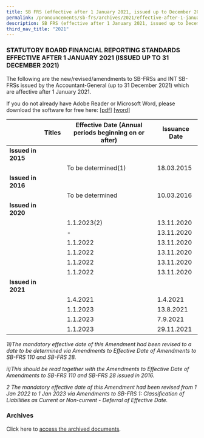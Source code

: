 ```yaml
---
title: SB FRS (effective after 1 January 2021, issued up to December 2021)
permalink: /pronouncements/sb-frs/archives/2021/effective-after-1-january-2021-issued-up-to-december-2021/
description: SB FRS (effective after 1 January 2021, issued up to December 2021)
third_nav_title: "2021"
---
```

### STATUTORY BOARD FINANCIAL REPORTING STANDARDS EFFECTIVE AFTER 1 JANUARY 2021 (ISSUED UP TO 31 DECEMBER 2021)

  

The following are the new/revised/amendments to SB-FRSs and INT SB-FRSs issued by the Accountant-General (up to 31 December 2021) which are affective after 1 January 2021.

If you do not already have Adobe Reader or Microsoft Word, please download the software for free here: [\[pdf\]](http://www.adobe.com/products/acrobat/readstep2.html) [\[word\]](http://www.microsoft.com/downloads/details.aspx?FamilyID=95e24c87-8732-48d5-8689-ab826e7b8fdf&DisplayLang=en)



|  | Titles | Effective Date (Annual periods beginning on or after) | Issuance Date |
| -------- | -------- | -------- | -------- |
| **Issued in 2015** |  |  |  |
|  |  | To be determined(1) | 18.03.2015 |
| **Issued in 2016** |  |  |  |
|  |  | To be determined | 10.03.2016 |
| **Issued in 2020** |  |  |  |
|  |  | 1.1.2023(2) | 13.11.2020 |
|  |  | - | 13.11.2020 |
|  |  | 1.1.2022 | 13.11.2020 |
|  |  | 1.1.2022 | 13.11.2020 |
|  |  | 1.1.2022 | 13.11.2020 |
|  |  | 1.1.2022 | 13.11.2020 |
| **Issued in 2021** |  |  |  |
|  |  | 1.4.2021 | 1.4.2021 |
|  |  | 1.1.2023 | 13.8.2021 |
|  |  | 1.1.2023 | 7.9.2021 |
|  |  | 1.1.2023 | 29.11.2021 |

*1i)The mandatory effective date of this Amendment had been revised to a date to be determined via Amendments to Effective Date of Amendments to SB-FRS 110 and SB-FRS 28.*

*ii)This should be read together with the Amendments to Effective Date of Amendments to SB-FRS 110 and SB-FRS 28 issued in 2016.*
  
*2 The mandatory effective date of this Amendment had been revised from 1 Jan 2022 to 1 Jan 2023 via Amendments to SB-FRS 1: Classification of Liabilities as Current or Non-current - Deferral of Effective Date.*

### Archives 

Click here to [access the archived documents](/pronouncements/sb-frs/archives/).